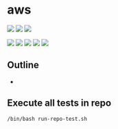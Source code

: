 # aws

![](https://img.shields.io/badge/language-xxx-blue)
![](https://img.shields.io/badge/technology-xxx,%20xxx-blue)
![](https://img.shields.io/badge/development%20year-2021-orange)

![](https://img.shields.io/github/languages/top/shijiansu/aws)
![](https://img.shields.io/github/languages/count/shijiansu/aws)
![](https://img.shields.io/github/languages/code-size/shijiansu/aws)
![](https://img.shields.io/github/repo-size/shijiansu/aws)
![](https://img.shields.io/github/last-commit/shijiansu/aws?color=red)

## Outline

- 

## Execute all tests in repo

`/bin/bash run-repo-test.sh`
